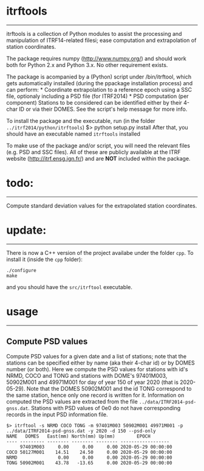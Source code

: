 # itrftools
-------------------------------------------------------------------------------
itrftools is a collection of Python modules to assist the processing and
manipulation of ITRF14-related filesi; ease computation and extrapolation of
station coordinates.

The package requires numpy (http://www.numpy.org/) and should work both for
Python 2.x and Python 3.x. No other requirement exists.

The package is acompanied by a (Python) script under /bin/itrftool, which gets
automatically installed (during the ppackage installation process) and can
perform:
    * Coordinate extrapolation to a reference epoch using a SSC file, optionaly
      including a PSD file (for ITRF2014)
    * PSD computation (per component)
Stations to be considered can be identified either by their 4-char ID or via
their DOMES. See the script's help message for more info.

To install the package and the executable, run (in the folder `../itrf2014/python/itrftools`)
$> python setup.py install
After that, you should have an executable named `itrftools` installed

To make use of the package and/or script, you will need the relevant files
(e.g. PSD and SSC files). All of these are publicly available at the ITRF
website (http://itrf.ensg.ign.fr/) and are **NOT** included within the package.

# todo:
-------------------------------------------------------------------------------
Compute standard deviation values for the extrapolated station coordinates.

# update:
-------------------------------------------------------------------------------
There is now a C++ version of the project availabe under the folder `cpp`. To install 
it (inside the `cpp` folder):
```
./configure
make
```
and you should have the `src/itrftool` executable.

# usage
-------------------------------------------------------------------------------

## Compute PSD values
Compute PSD values for a given date and a list of stations; note that the stations 
can be specified either by name (aka their 4-char id) or by DOMES number (or both).
Here we compute the PSD values for stations with id's NRMD, COCO and TONG and stations with 
DOME's 97401M003, 50902M001 and 49971M001 for day of year 150 of year 2020 (that is
2020-05-29). Note that the DOMES 50902M001 and the id TONG correspond to the same station, 
hence only one record is written for it. Information on computed the PSD values are
extracted from the file `../data/ITRF2014-psd-gnss.dat`. Stations with PSD values of 0e0 
do not have corresponding records in the input PSD information file.
```
$> itrftool -s NRMD COCO TONG -m 97401M003 50902M001 49971M001 -p ../data/ITRF2014-psd-gnss.dat -y 2020 -d 150 --psd-only
NAME   DOMES   East(mm) North(mm) Up(mm)        EPOCH
---- --------- -------- -------- -------- ------------------
     97401M003     0.00     0.00     0.00 2020-05-29 00:00:00
COCO 50127M001    14.51    24.50     0.00 2020-05-29 00:00:00
NRMD               0.00     0.00     0.00 2020-05-29 00:00:00
TONG 50902M001    43.78   -13.65     0.00 2020-05-29 00:00:00
```
